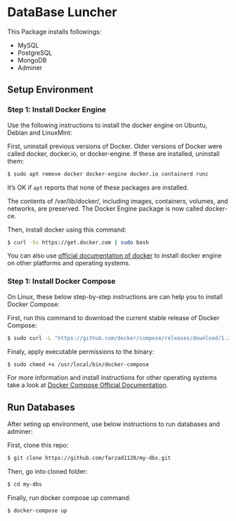 # DataBase Luncher

This Package installs followings:

- MySQL
- PostgreSQL
- MongoDB
- Adminer

## Setup Environment

### Step 1: Install Docker Engine

Use the following instructions to install the docker engine on Ubuntu, Debian and LinuxMint:

First, uninstall previous versions of Docker. Older versions of Docker were called docker, docker.io, or docker-engine. If these are installed, uninstall them:
```bash
$ sudo apt remove docker docker-engine docker.io containerd runc
```
It’s OK if `apt` reports that none of these packages are installed.

The contents of /var/lib/docker/, including images, containers, volumes, and networks, are preserved. The Docker Engine package is now called docker-ce.

Then, install docker using this command: 
```bash
$ curl -Ss https://get.docker.com | sudo bash
```
You can also use [official documentation of docker](https://docs.docker.com/engine/install/) to install docker engine on other platforms and operating systems.

### Step 1: Install Docker Compose

On Linux, these below step-by-step instructions are can help you to install Docker Compose:

First, run this command to download the current stable release of Docker Compose:

```bash
$ sudo curl -L "https://github.com/docker/compose/releases/download/1.26.2/docker-compose-$(uname -s)-$(uname -m)" -o /usr/local/bin/docker-compose
```
Finaly, apply executable permissions to the binary:

```bash
$ sudo chmod +x /usr/local/bin/docker-compose
```

For more information and install instructions for other operating systems take a look at [Docker Compose Official Documentation](https://docs.docker.com/compose/install/).

## Run Databases

After seting up environment, use below instructions to run databases and adminer:

First, clone this repo:
```bash
$ git clone https://github.com/farzad1120/my-dbs.git
```

Then, go into cloned folder:
```bash 
$ cd my-dbs
```

Finally, run docker compose up command:

```bash
$ docker-compose up
```
